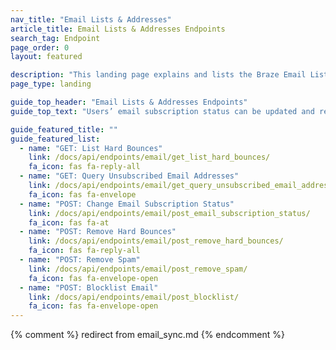 ```yaml
---
nav_title: "Email Lists & Addresses"
article_title: Email Lists & Addresses Endpoints
search_tag: Endpoint
page_order: 0
layout: featured

description: "This landing page explains and lists the Braze Email Lists and Addresses Endpoints."
page_type: landing

guide_top_header: "Email Lists & Addresses Endpoints"
guide_top_text: "Users’ email subscription status can be updated and retrieved via Braze using a RESTful API. You can use the API to set up bi-directional sync between Braze and other email systems or your own database."

guide_featured_title: ""
guide_featured_list:
  - name: "GET: List Hard Bounces"
    link: /docs/api/endpoints/email/get_list_hard_bounces/
    fa_icon: fas fa-reply-all
  - name: "GET: Query Unsubscribed Email Addresses"
    link: /docs/api/endpoints/email/get_query_unsubscribed_email_addresses/
    fa_icon: fas fa-envelope
  - name: "POST: Change Email Subscription Status"
    link: /docs/api/endpoints/email/post_email_subscription_status/
    fa_icon: fas fa-at
  - name: "POST: Remove Hard Bounces"
    link: /docs/api/endpoints/email/post_remove_hard_bounces/
    fa_icon: fas fa-reply-all
  - name: "POST: Remove Spam"
    link: /docs/api/endpoints/email/post_remove_spam/
    fa_icon: fas fa-envelope-open
  - name: "POST: Blocklist Email"
    link: /docs/api/endpoints/email/post_blocklist/
    fa_icon: fas fa-envelope-open
---
```

{% comment %}
redirect from email_sync.md
{% endcomment %}
